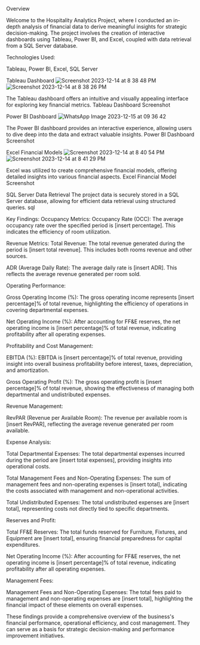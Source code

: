 Overview

Welcome to the Hospitality Analytics Project, where I conducted an in-depth analysis of financial data to derive meaningful insights for strategic decision-making. The project involves the creation of interactive dashboards using Tableau, Power BI, and Excel, coupled with data retrieval from a SQL Server database.

Technologies Used:

Tableau,
Power BI,
Excel,
SQL Server


Tableau Dashboard
![Screenshot 2023-12-14 at 8 38 48 PM](https://github.com/mohitpandey28/Hospitality-Analytics/assets/149960816/ec58fc69-71e2-4a16-8450-d596ab95d714)
![Screenshot 2023-12-14 at 8 38 26 PM](https://github.com/mohitpandey28/Hospitality-Analytics/assets/149960816/fc209466-c39d-4bfb-9464-32faef6d9e55)



The Tableau dashboard offers an intuitive and visually appealing interface for exploring key financial metrics.
Tableau Dashboard Screenshot

Power BI Dashboard
![WhatsApp Image 2023-12-15 at 09 36 42](https://github.com/mohitpandey28/Hospitality-Analytics/assets/149960816/4b7297cf-86f3-451f-8a49-a756b0bf51ec)

The Power BI dashboard provides an interactive experience, allowing users to dive deep into the data and extract valuable insights.
Power BI Dashboard Screenshot

Excel Financial Models
![Screenshot 2023-12-14 at 8 40 54 PM](https://github.com/mohitpandey28/Hospitality-Analytics/assets/149960816/eb572402-c429-4b03-9c9c-33216d3b2d2b)
![Screenshot 2023-12-14 at 8 41 29 PM](https://github.com/mohitpandey28/Hospitality-Analytics/assets/149960816/052a4eee-82c6-4a4f-9fdf-8d54fe5e81b7)


Excel was utilized to create comprehensive financial models, offering detailed insights into various financial aspects.
Excel Financial Model Screenshot

SQL Server Data Retrieval
The project data is securely stored in a SQL Server database, allowing for efficient data retrieval using structured queries.
sql


Key Findings:
Occupancy Metrics:
Occupancy Rate (OCC): The average occupancy rate over the specified period is [insert percentage]. This indicates the efficiency of room utilization.

Revenue Metrics:
Total Revenue: The total revenue generated during the period is [insert total revenue]. This includes both rooms revenue and other sources.

ADR (Average Daily Rate): The average daily rate is [insert ADR]. This reflects the average revenue generated per room sold.

Operating Performance:

Gross Operating Income (%): The gross operating income represents [insert percentage]% of total revenue, highlighting the efficiency of operations in covering departmental expenses.

Net Operating Income (%): After accounting for FF&E reserves, the net operating income is [insert percentage]% of total revenue, indicating profitability after all operating expenses.

Profitability and Cost Management:

EBITDA (%): EBITDA is [insert percentage]% of total revenue, providing insight into overall business profitability before interest, taxes, depreciation, and amortization.

Gross Operating Profit (%): The gross operating profit is [insert percentage]% of total revenue, showing the effectiveness of managing both departmental and undistributed expenses.

Revenue Management:

RevPAR (Revenue per Available Room): The revenue per available room is [insert RevPAR], reflecting the average revenue generated per room available.

Expense Analysis:

Total Departmental Expenses: The total departmental expenses incurred during the period are [insert total expenses], providing insights into operational costs.

Total Management Fees and Non-Operating Expenses: The sum of management fees and non-operating expenses is [insert total], indicating the costs associated with management and non-operational activities.

Total Undistributed Expenses: The total undistributed expenses are [insert total], representing costs not directly tied to specific departments.

Reserves and Profit:

Total FF&E Reserves: The total funds reserved for Furniture, Fixtures, and Equipment are [insert total], ensuring financial preparedness for capital expenditures.

Net Operating Income (%): After accounting for FF&E reserves, the net operating income is [insert percentage]% of total revenue, indicating profitability after all operating expenses.

Management Fees:

Management Fees and Non-Operating Expenses: The total fees paid to management and non-operating expenses are [insert total], highlighting the financial impact of these elements on overall expenses.

These findings provide a comprehensive overview of the business's financial performance, operational efficiency, and cost management. They can serve as a basis for strategic decision-making and performance improvement initiatives.
